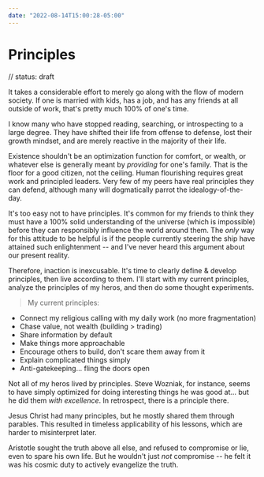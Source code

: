```yaml
---
date: "2022-08-14T15:00:28-05:00"
---
```


# Principles

// status: draft

It takes a considerable effort to merely go along with the flow of modern society. If one is married with kids, has a job, and has any friends at all outside of work, that's pretty much 100% of one's time.

I know many who have stopped reading, searching, or introspecting to a large degree. They have shifted their life from offense to defense, lost their growth mindset, and are merely reactive in the majority of their life.

Existence shouldn't be an optimization function for comfort, or wealth, or whatever else is generally meant by _providing_ for one's family. That is the floor for a good citizen, not the ceiling. Human flourishing requires great work and principled leaders. Very few of my peers have real principles they can defend, although many will dogmatically parrot the idealogy-of-the-day.

It's too easy not to have principles. It's common for my friends to think they must have a 100% solid understanding of the universe (which is impossible) before they can responsibly influence the world around them. The _only_ way for this attitude to be helpful is if the people currently steering the ship have attained such enlightenment -- and I've never heard this argument about our present reality.

Therefore, inaction is inexcusable. It's time to clearly define & develop principles, then live according to them. I'll start with my current principles, analyze the principles of my heros, and then do some thought experiments.

> My current principles:

- Connect my religious calling with my daily work (no more fragmentation)
- Chase value, not wealth (building > trading)
- Share information by default
- Make things more approachable
- Encourage others to build, don't scare them away from it
- Explain complicated things simply
- Anti-gatekeeping... fling the doors open

Not all of my heros lived by principles. Steve Wozniak, for instance, seems to have simply optimized for doing interesting things he was good at... but he did them _with excellence_. In retrospect, there is a principle there.

Jesus Christ had many principles, but he mostly shared them through parables. This resulted in timeless applicability of his lessons, which are harder to misinterpret later.

Aristotle sought the truth above all else, and refused to compromise or lie, even to spare his own life. But he wouldn't just _not_ compromise -- he felt it was his cosmic duty to actively evangelize the truth.
